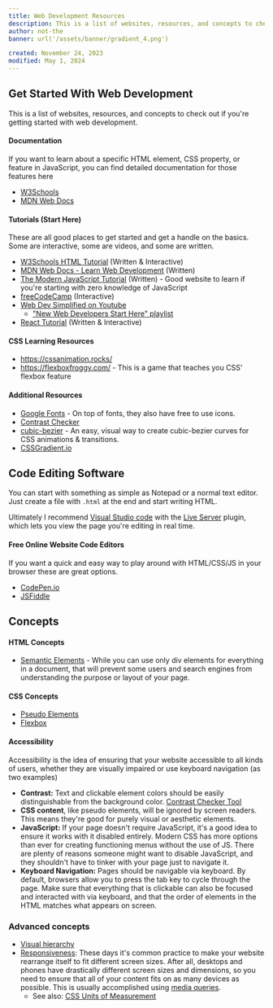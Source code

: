```yaml
---
title: Web Development Resources
description: This is a list of websites, resources, and concepts to check out if you're getting started with web development.
author: not-the
banner: url('/assets/banner/gradient_4.png')

created: November 24, 2023
modified: May 1, 2024
---
```


<h2 id="get-started-with-web-development">Get Started With Web Development</h2>
<p>
    This is a list of websites, resources, and concepts to check out if you're getting started with web development.
</p>

<h4 id="documentation">Documentation</h4>
<p>If you want to learn about a specific HTML element, CSS property, or feature in JavaScript, you can find detailed  documentation for those features here</p>
<ul>
    <li><a href="https://www.w3schools.com/">W3Schools</a></li>
    <li><a href="https://developer.mozilla.org/">MDN Web Docs</a></li>
</ul>

<h4 id="tutorials-start-here">Tutorials (Start Here)</h4>
<p>These are all good places to get started and get a handle on the basics. Some are interactive, some are videos, and some are written.</p>
<ul>
    <li><a href="https://www.w3schools.com/html/html_intro.asp">W3Schools HTML Tutorial</a> (Written &amp; Interactive)</li>
    <li><a href="https://developer.mozilla.org/en-US/docs/Learn">MDN Web Docs - Learn Web Development</a> (Written)</li>
    <li><a href="https://javascript.info/">The Modern JavaScript Tutorial</a> (Written) - Good website to learn if you're starting with zero knowledge of JavaScript</li>
    <li><a href="https://www.freecodecamp.org/">freeCodeCamp</a> (Interactive)</li>
    <li><a href="https://www.youtube.com/c/WebDevSimplified">Web Dev Simplified on Youtube</a>
        <ul>
            <li><a href="https://www.youtube.com/playlist?list=PLZlA0Gpn_vH9xx-RRVNG187ETT2ekWFsq">"New Web Developers Start Here" playlist</a></li>
        </ul>
    </li>
    <li><a href="https://react-tutorial.app/">React Tutorial</a> (Written &amp; Interactive)</li>
</ul>

<h4 id="css-learning-resources">CSS Learning Resources</h4>
<ul>
    <li><a href="https://cssanimation.rocks/">https://cssanimation.rocks/</a></li>
    <li><a href="https://flexboxfroggy.com/">https://flexboxfroggy.com/</a> - This is a game that teaches you CSS'
        flexbox feature</li>
</ul>

<h4 id="additional-resources">Additional Resources</h4>
<ul>
    <li><a href="https://fonts.google.com/">Google Fonts</a> - On top of fonts, they also have free to use icons.</li>
    <li><a href="https://webaim.org/resources/contrastchecker/">Contrast Checker</a></li>
    <li><a href="https://cubic-bezier.com/">cubic-bezier</a> - An easy, visual way to create cubic-bezier curves for CSS
        animations &amp; transitions.</li>
    <li><a href="https://cssgradient.io/">CSSGradient.io</a></li>
</ul>

<h2 id="code-editing-software">Code Editing Software</h2>
<p>
    You can start with something as simple as Notepad or a normal text editor. Just create a file with <code>.html</code> at the end and start writing HTML.
</p>
<p>
    Ultimately I recommend <a href="https://code.visualstudio.com/">Visual Studio code</a> with the <a href="https://marketplace.visualstudio.com/items?itemName=ritwickdey.LiveServer">Live Server</a> plugin, which lets you view the page you're editing in real time.
</p>

<h4 id="free-online-website-code-editors">Free Online Website Code Editors</h4>
<p>If you want a quick and easy way to play around with HTML/CSS/JS in your browser these are great options.</p>
<ul>
    <li><a href="https://codepen.io/">CodePen.io</a></li>
    <li><a href="https://jsfiddle.net/">JSFiddle</a></li>
</ul>

<h2 id="concepts">Concepts</h2>
<h4 id="html-concepts">HTML Concepts</h4>
<ul>
    <li><a href="https://www.w3schools.com/html/html5_semantic_elements.asp">Semantic Elements</a> - While you can use only div elements for everything in a document, that will prevent some users and search engines from understanding the purpose or layout of your page.</li>
</ul>

<h4 id="css-concepts">CSS Concepts</h4>
<ul>
    <li><a href="https://developer.mozilla.org/en-US/docs/Web/CSS/Pseudo-elements">Pseudo Elements</a></li>
    <li><a href="https://www.w3schools.com/css/css3_flexbox.asp">Flexbox</a></li>
</ul>
    <h4 id="accessibility">Accessibility</h4>
    <p>
        Accessibility is the idea of ensuring that your website accessible to all kinds of users, whether they are visually impaired or use keyboard navigation (as two examples)
    </p>
    
<ul>
    <li><strong>Contrast:</strong> Text and clickable element colors should be easily distinguishable from the background color. <a href="https://webaim.org/resources/contrastchecker/">Contrast Checker Tool</a></li>
    <li><strong>CSS content</strong>, like pseudo elements, will be ignored by screen readers. This means they're good for purely visual or aesthetic elements.</li>
    <li><strong>JavaScript:</strong> If your page doesn't require JavaScript, it's a good idea to ensure it works with it disabled entirely. Modern CSS has more options than ever for creating functioning menus without the use of JS. There are plenty of reasons someone might want to disable JavaScript, and they shouldn't have to tinker with your page just to navigate it.</li>
    <li><strong>Keyboard Navigation:</strong> Pages should be navigable via keyboard. By default, browsers allow you to press the tab key to cycle through the page. Make sure that everything that is clickable can also be focused and interacted with via keyboard, and that the order of elements in the HTML matches what appears on screen.</li>
</ul>

<h3 id="advanced-concepts">Advanced concepts</h3>
<ul>
    <li><a href="https://xd.adobe.com/ideas/process/information-architecture/visual-hierarchy-principles-examples/">Visual hierarchy</a></li>
    <li>
        <a href="https://www.w3schools.com/html/html_responsive.asp">Responsiveness</a>: These days it's common practice to make your website rearrange itself to fit different screen sizes. After all, desktops and phones have drastically different screen sizes and dimensions, so you need to ensure that all of your content fits on as many devices as possible. This is usually accomplished using <a href="https://www.w3schools.com/css/css3_mediaqueries_ex.asp">media queries</a>.
        <ul>
            <li>See also: <a href="https://www.w3schools.com/cssref/css_units.asp">CSS Units of Measurement</a></li>
        </ul>
    </li>
</ul>
